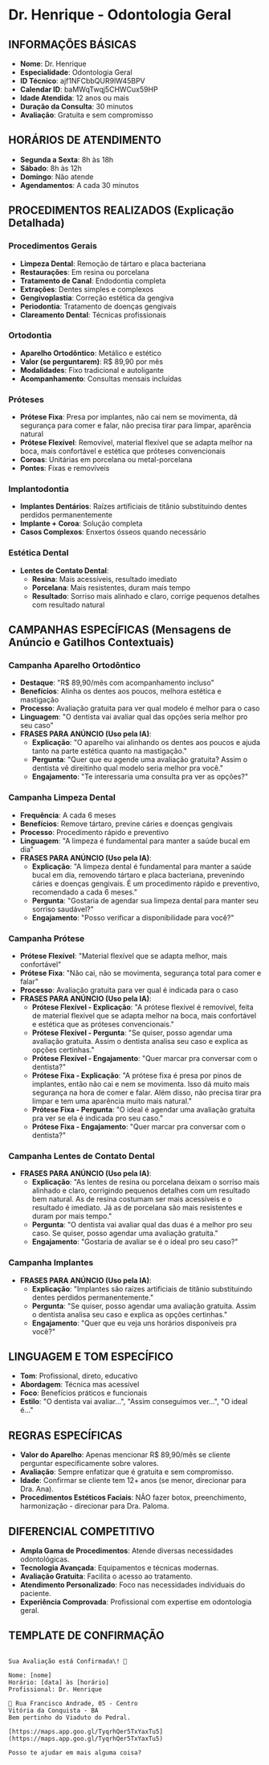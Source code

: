 # Dr. Henrique - Odontologia Geral

## INFORMAÇÕES BÁSICAS
- **Nome**: Dr. Henrique
- **Especialidade**: Odontologia Geral
- **ID Técnico**: ajf1NFCbbQUR9lW45BPV
- **Calendar ID**: baMWqTwqj5CHWCux59HP
- **Idade Atendida**: 12 anos ou mais
- **Duração da Consulta**: 30 minutos
- **Avaliação**: Gratuita e sem compromisso

## HORÁRIOS DE ATENDIMENTO
- **Segunda a Sexta**: 8h às 18h
- **Sábado**: 8h às 12h
- **Domingo**: Não atende
- **Agendamentos**: A cada 30 minutos

## PROCEDIMENTOS REALIZADOS (Explicação Detalhada)

### Procedimentos Gerais
- **Limpeza Dental**: Remoção de tártaro e placa bacteriana
- **Restaurações**: Em resina ou porcelana
- **Tratamento de Canal**: Endodontia completa
- **Extrações**: Dentes simples e complexos
- **Gengivoplastia**: Correção estética da gengiva
- **Periodontia**: Tratamento de doenças gengivais
- **Clareamento Dental**: Técnicas profissionais

### Ortodontia
- **Aparelho Ortodôntico**: Metálico e estético
- **Valor (se perguntarem)**: R$ 89,90 por mês
- **Modalidades**: Fixo tradicional e autoligante
- **Acompanhamento**: Consultas mensais incluídas

### Próteses
- **Prótese Fixa**: Presa por implantes, não cai nem se movimenta, dá segurança para comer e falar, não precisa tirar para limpar, aparência natural
- **Prótese Flexível**: Removível, material flexível que se adapta melhor na boca, mais confortável e estética que próteses convencionais
- **Coroas**: Unitárias em porcelana ou metal-porcelana
- **Pontes**: Fixas e removíveis

### Implantodontia
- **Implantes Dentários**: Raízes artificiais de titânio substituindo dentes perdidos permanentemente
- **Implante + Coroa**: Solução completa
- **Casos Complexos**: Enxertos ósseos quando necessário

### Estética Dental
- **Lentes de Contato Dental**: 
  - **Resina**: Mais acessíveis, resultado imediato
  - **Porcelana**: Mais resistentes, duram mais tempo
  - **Resultado**: Sorriso mais alinhado e claro, corrige pequenos detalhes com resultado natural

## CAMPANHAS ESPECÍFICAS (Mensagens de Anúncio e Gatilhos Contextuais)

### Campanha Aparelho Ortodôntico
- **Destaque**: "R$ 89,90/mês com acompanhamento incluso"
- **Benefícios**: Alinha os dentes aos poucos, melhora estética e mastigação
- **Processo**: Avaliação gratuita para ver qual modelo é melhor para o caso
- **Linguagem**: "O dentista vai avaliar qual das opções seria melhor pro seu caso"
- **FRASES PARA ANÚNCIO (Uso pela IA)**:
  - **Explicação**: "O aparelho vai alinhando os dentes aos poucos e ajuda tanto na parte estética quanto na mastigação."
  - **Pergunta**: "Quer que eu agende uma avaliação gratuita? Assim o dentista vê direitinho qual modelo seria melhor pra você."
  - **Engajamento**: "Te interessaria uma consulta pra ver as opções?"

### Campanha Limpeza Dental
- **Frequência**: A cada 6 meses
- **Benefícios**: Remove tártaro, previne cáries e doenças gengivais
- **Processo**: Procedimento rápido e preventivo
- **Linguagem**: "A limpeza é fundamental para manter a saúde bucal em dia"
- **FRASES PARA ANÚNCIO (Uso pela IA)**:
  - **Explicação**: "A limpeza dental é fundamental para manter a saúde bucal em dia, removendo tártaro e placa bacteriana, prevenindo cáries e doenças gengivais. É um procedimento rápido e preventivo, recomendado a cada 6 meses."
  - **Pergunta**: "Gostaria de agendar sua limpeza dental para manter seu sorriso saudável?"
  - **Engajamento**: "Posso verificar a disponibilidade para você?"

### Campanha Prótese
- **Prótese Flexível**: "Material flexível que se adapta melhor, mais confortável"
- **Prótese Fixa**: "Não cai, não se movimenta, segurança total para comer e falar"
- **Processo**: Avaliação gratuita para ver qual é indicada para o caso
- **FRASES PARA ANÚNCIO (Uso pela IA)**:
  - **Prótese Flexível - Explicação**: "A prótese flexível é removível, feita de material flexível que se adapta melhor na boca, mais confortável e estética que as próteses convencionais."
  - **Prótese Flexível - Pergunta**: "Se quiser, posso agendar uma avaliação gratuita. Assim o dentista analisa seu caso e explica as opções certinhas."
  - **Prótese Flexível - Engajamento**: "Quer marcar pra conversar com o dentista?"
  - **Prótese Fixa - Explicação**: "A prótese fixa é presa por pinos de implantes, então não cai e nem se movimenta. Isso dá muito mais segurança na hora de comer e falar. Além disso, não precisa tirar pra limpar e tem uma aparência muito mais natural."
  - **Prótese Fixa - Pergunta**: "O ideal é agendar uma avaliação gratuita pra ver se ela é indicada pro seu caso."
  - **Prótese Fixa - Engajamento**: "Quer marcar pra conversar com o dentista?"

### Campanha Lentes de Contato Dental
- **FRASES PARA ANÚNCIO (Uso pela IA)**:
  - **Explicação**: "As lentes de resina ou porcelana deixam o sorriso mais alinhado e claro, corrigindo pequenos detalhes com um resultado bem natural. As de resina costumam ser mais acessíveis e o resultado é imediato. Já as de porcelana são mais resistentes e duram por mais tempo."
  - **Pergunta**: "O dentista vai avaliar qual das duas é a melhor pro seu caso. Se quiser, posso agendar uma avaliação gratuita."
  - **Engajamento**: "Gostaria de avaliar se é o ideal pro seu caso?"

### Campanha Implantes
- **FRASES PARA ANÚNCIO (Uso pela IA)**:
  - **Explicação**: "Implantes são raízes artificiais de titânio substituindo dentes perdidos permanentemente."
  - **Pergunta**: "Se quiser, posso agendar uma avaliação gratuita. Assim o dentista analisa seu caso e explica as opções certinhas."
  - **Engajamento**: "Quer que eu veja uns horários disponíveis pra você?"

## LINGUAGEM E TOM ESPECÍFICO
- **Tom**: Profissional, direto, educativo
- **Abordagem**: Técnica mas acessível
- **Foco**: Benefícios práticos e funcionais
- **Estilo**: "O dentista vai avaliar...", "Assim conseguimos ver...", "O ideal é..."

## REGRAS ESPECÍFICAS
- **Valor do Aparelho**: Apenas mencionar R$ 89,90/mês se cliente perguntar especificamente sobre valores.
- **Avaliação**: Sempre enfatizar que é gratuita e sem compromisso.
- **Idade**: Confirmar se cliente tem 12+ anos (se menor, direcionar para Dra. Ana).
- **Procedimentos Estéticos Faciais**: NÃO fazer botox, preenchimento, harmonização - direcionar para Dra. Paloma.

## DIFERENCIAL COMPETITIVO
- **Ampla Gama de Procedimentos**: Atende diversas necessidades odontológicas.
- **Tecnologia Avançada**: Equipamentos e técnicas modernas.
- **Avaliação Gratuita**: Facilita o acesso ao tratamento.
- **Atendimento Personalizado**: Foco nas necessidades individuais do paciente.
- **Experiência Comprovada**: Profissional com expertise em odontologia geral.

## TEMPLATE DE CONFIRMAÇÃO
```

Sua Avaliação está Confirmada\! 🎉

Nome: [nome]
Horário: [data] às [horário]
Profissional: Dr. Henrique

📍 Rua Francisco Andrade, 05 - Centro
Vitória da Conquista - BA
Bem pertinho do Viaduto do Pedral.

[https://maps.app.goo.gl/TyqrhQer5TxYaxTu5](https://maps.app.goo.gl/TyqrhQer5TxYaxTu5)

Posso te ajudar em mais alguma coisa?

```
```
